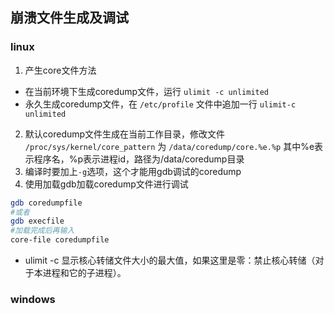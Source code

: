## 崩溃文件生成及调试

### linux
1. 产生core文件方法
  - 在当前环境下生成coredump文件，运行 `ulimit -c unlimited`
  - 永久生成coredump文件，在 `/etc/profile` 文件中追加一行 `ulimit-c unlimited`
2. 默认coredump文件生成在当前工作目录，修改文件 `/proc/sys/kernel/core_pattern` 为 `/data/coredump/core.%e.%p` 
  其中%e表示程序名，%p表示进程id，路径为/data/coredump目录
3. 编译时要加上`-g`选项，这个才能用gdb调试的coredump
4. 使用加载gdb加载coredump文件进行调试 
  ```bash
  gdb coredumpfile
  #或者
  gdb execfile
  #加载完成后再输入
  core-file coredumpfile
  ```

* ulimit -c 显示核心转储文件大小的最大值，如果这里是零：禁止核心转储（对于本进程和它的子进程）。

### windows
